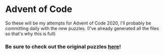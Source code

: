 # Advent of Code

So these will be my attempts for Advent of Code 2020, I'll probably be committing daily with the new puzzles.
(I've already generated all the files so that's why this is full)

### Be sure to check out the original puzzles [here](https://adventofcode.com/2020)!
